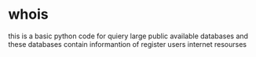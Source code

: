 # whois
this is a basic python code for quiery large public available databases and these databases contain informantion of register users internet resourses
